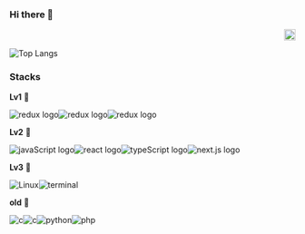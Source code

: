 ### Hi there 👋
<div align="right">
<a href="https://hits.seeyoufarm.com">
  <img src="https://hits.seeyoufarm.com/api/count/incr/badge.svg?url=https%3A%2F%2Fgithub.com%2FRalto13%2Fhit-counter&title=🥸&count_bg=%23FFFFFF&title_bg=%23000000" width="20"/>
</a>
</div>

![Top Langs](https://github-readme-stats.vercel.app/api/top-langs/?username=ralto13&hide_progress=true&theme=dark)

### Stacks
**Lv1** 🐣

<img src="https://img.shields.io/badge/-black?logo=tailwindcss&logoColor=06B6D4&logoOnly=true" alt="redux logo" /><img src="https://img.shields.io/badge/-black?logo=figma&logoColor=F24E1E&logoOnly=true" alt="redux logo" /><img src="https://img.shields.io/badge/-black?logo=redux&logoColor=764ABC&logoOnly=true" alt="redux logo" />

**Lv2** 🐥

<img src="https://img.shields.io/badge/-black?logo=javascript&logoColor=F7DF1E&logoOnly=true" alt="javaScript logo" /><img src="https://img.shields.io/badge/-black?logo=react&logoColor=61DAFB&logoOnly=true" alt="react logo" /><img src="https://img.shields.io/badge/-black?logo=typescript&logoColor=3178C6&logoOnly=true" alt="typeScript logo" /><img src="https://img.shields.io/badge/-black?logo=next.js&logoColor=FFFFFF&logoOnly=true" alt="next.js logo" />


**Lv3** 🐔

<img src="https://img.shields.io/badge/-black?logo=linux&logoColor=FCC624&logoOnly=true" alt="Linux" /><img src="https://img.shields.io/badge/-black?logo=gnometerminal&logoColor=ffffff&logoOnly=true" alt="terminal" />

**old** 🍗

<img src="https://img.shields.io/badge/-black?logo=burpsuite&logoColor=FF6633&logoOnly=true" alt="c" /><img src="https://img.shields.io/badge/-black?logo=c&logoColor=A8B9CC&logoOnly=true" alt="c" /><img src="https://img.shields.io/badge/-black?logo=python&logoColor=3776AB&logoOnly=true" alt="python" /><img src="https://img.shields.io/badge/-black?logo=php&logoColor=777BB4&logoOnly=true" alt="php" />

<!--
**Ralto13/Ralto13** is a ✨ _special_ ✨ repository because its `README.md` (this file) appears on your GitHub profile.

Here are some ideas to get you started:

- 🔭 I’m currently working on ...
- 🌱 I’m currently learning ...
- 👯 I’m looking to collaborate on ...
- 🤔 I’m looking for help with ...
- 💬 Ask me about ...
- 📫 How to reach me: ...
- 😄 Pronouns: ...
- ⚡ Fun fact: ...
-->
